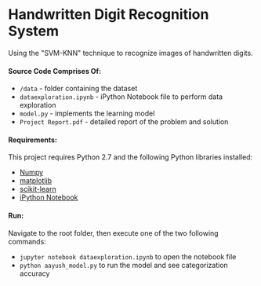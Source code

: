 # Handwritten Digit Recognition System
Using the "SVM-KNN" technique to recognize images of handwritten digits.

#### Source Code Comprises Of:
- `/data` - folder containing the dataset
- `dataexploration.ipynb` - iPython Notebook file to perform data exploration
- `model.py` - implements the learning model
- `Project Report.pdf` - detailed report of the problem and solution

#### Requirements:
This project requires Python 2.7 and the following Python libraries installed:
- [Numpy](http://www.numpy.org/)
- [matplotlib](http://matplotlib.org/)
- [scikit-learn](http://scikit-learn.org/stable/)
- [iPython Notebook](http://ipython.org/notebook.html)

#### Run:
Navigate to the root folder, then execute one of the two following commands:
- `jupyter notebook dataexploration.ipynb` to open the notebook file
- `python aayush_model.py` to run the model and see categorization accuracy
